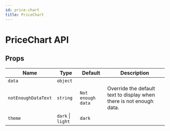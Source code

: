 ```yaml
---
id: price-chart
title: PriceChart
---
```


# PriceChart API

## Props

| Name                | Type              | Default           | Description                                                         |
| ------------------- | ----------------- | ----------------- | ------------------------------------------------------------------- |
| `data`              | `object`          |                   |                                                                     |
| `notEnoughDataText` | `string`          | `Not enough data` | Override the default text to display when there is not enough data. |
| `theme`             | `dark` \| `light` | `dark`            |                                                                     |
